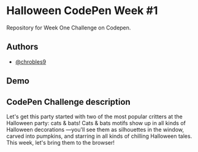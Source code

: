 # Halloween CodePen Week #1

Repository for Week One Challenge on Codepen.

## Authors

- [@chrobles9](https://www.github.com/chrobles9)


## Demo

## CodePen Challenge description
Let's get this party started with two of the most popular critters at the Halloween party: cats & bats!
Cats & bats motifs show up in all kinds of Halloween decorations —you'll see them as silhouettes in the window, carved into pumpkins, and starring in all kinds of chilling Halloween tales.
This week, let's bring them to the browser!


